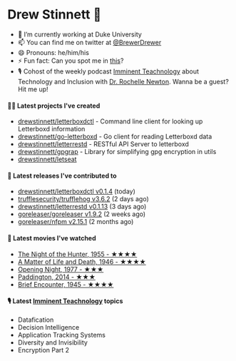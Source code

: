 
# Drew Stinnett 👋

- 🔭 I’m currently working at Duke University
- 📫 You can find me on twitter at [@BrewerDrewer](https://twitter.com/BrewerDrewer)
- 😄 Pronouns: he/him/his
- ⚡ Fun fact: Can you spot me in [this](https://www.youtube.com/watch?v=oL9WnB0qHBA)?
- 🎙 Cohost of the weekly podcast [Imminent Teachnology](https://podcast.imminentteachnology.com/) about Technology and Inclusion with [Dr. Rochelle Newton](https://www.linkedin.com/in/drrochellenewton/). Wanna be a guest? Hit me up!

#### 👨‍💻 Latest projects I've created
- [drewstinnett/letterboxdctl](https://github.com/drewstinnett/letterboxdctl) - Command line client for looking up Letterboxd information
- [drewstinnett/go-letterboxd](https://github.com/drewstinnett/go-letterboxd) - Go client for reading Letterboxd data
- [drewstinnett/letterrestd](https://github.com/drewstinnett/letterrestd) - RESTful API Server to letterboxd
- [drewstinnett/gpgrap](https://github.com/drewstinnett/gpgrap) - Library for simplifying gpg encryption in utils
- [drewstinnett/letseat](https://github.com/drewstinnett/letseat)

#### 🚀 Latest releases I've contributed to
- [drewstinnett/letterboxdctl v0.1.4](https://github.com/drewstinnett/letterboxdctl/releases/tag/v0.1.4) (today)
- [trufflesecurity/trufflehog v3.6.2](https://github.com/trufflesecurity/trufflehog/releases/tag/v3.6.2) (2 days ago)
- [drewstinnett/letterrestd v0.1.13](https://github.com/drewstinnett/letterrestd/releases/tag/v0.1.13) (3 days ago)
- [goreleaser/goreleaser v1.9.2](https://github.com/goreleaser/goreleaser/releases/tag/v1.9.2) (2 weeks ago)
- [goreleaser/nfpm v2.15.1](https://github.com/goreleaser/nfpm/releases/tag/v2.15.1) (2 months ago)

#### 🍿 Latest movies I've watched
- [The Night of the Hunter, 1955 - ★★★★](https://letterboxd.com/mondodrew/film/the-night-of-the-hunter/)
- [A Matter of Life and Death, 1946 - ★★★★](https://letterboxd.com/mondodrew/film/a-matter-of-life-and-death/)
- [Opening Night, 1977 - ★★★](https://letterboxd.com/mondodrew/film/opening-night/)
- [Paddington, 2014 - ★★★](https://letterboxd.com/mondodrew/film/paddington/)
- [Brief Encounter, 1945 - ★★★★](https://letterboxd.com/mondodrew/film/brief-encounter/)

#### 🎙 Latest [Imminent Teachnology](https://podcast.imminentteachnology.com/) topics
- Datafication
- Decision Intelligence
- Application Tracking Systems
- Diversity and Invisibility
- Encryption Part 2